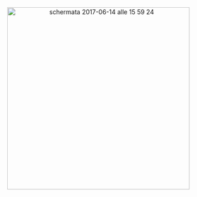 <center><img width="413" alt="schermata 2017-06-14 alle 15 59 24" src="https://user-images.githubusercontent.com/43243596/45519886-5eab8f80-b7b7-11e8-8d1c-8bc462b54ba8.png"></center>
